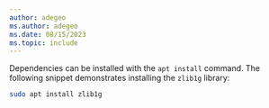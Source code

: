 ```yaml
---
author: adegeo
ms.author: adegeo
ms.date: 08/15/2023
ms.topic: include
---
```


Dependencies can be installed with the `apt install` command. The following snippet demonstrates installing the `zlib1g` library:

```bash
sudo apt install zlib1g
```
